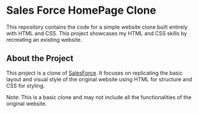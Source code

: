 # Sales Force HomePage Clone

This repository contains the code for a simple website clone built entirely with HTML and CSS. 
This project showcases my HTML and CSS skills by recreating an existing website. 

## About the Project
This project is a clone of [SalesForce](https://www.salesforce.com/). 
It focuses on replicating the basic layout and visual style of the original website using HTML for structure and CSS for styling.

Note: This is a basic clone and may not include all the functionalities of the original website.
